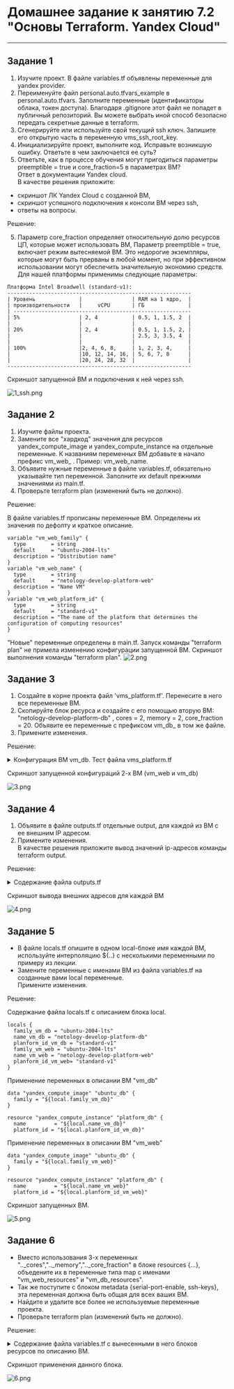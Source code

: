 # Домашнее задание к занятию 7.2 "Основы Terraform. Yandex Cloud"

---

## Задание 1

1) Изучите проект. В файле variables.tf объявлены переменные для yandex provider.  
2) Переименуйте файл personal.auto.tfvars_example в personal.auto.tfvars. Заполните переменные (идентификаторы облака, 
токен доступа). Благодаря .gitignore этот файл не попадет в публичный репозиторий. Вы можете выбрать иной способ 
безопасно передать секретные данные в terraform.  
3) Сгенерируйте или используйте свой текущий ssh ключ. Запишите его открытую часть в переменную vms_ssh_root_key.  
4) Инициализируйте проект, выполните код. Исправьте возникшую ошибку. Ответьте в чем заключается ее суть?  
5) Ответьте, как в процессе обучения могут пригодиться параметры preemptible = true и core_fraction=5 в параметрах ВМ?   
Ответ в документации Yandex cloud.    
В качестве решения приложите:  
- скриншот ЛК Yandex Cloud с созданной ВМ,  
- скриншот успешного подключения к консоли ВМ через ssh,  
- ответы на вопросы.  

Решение:

5) Параметр core_fraction определяет относительную долю ресурсов ЦП, которые может использовать ВМ, 
Параметр preemptible = true, включает режим вытесняемой ВМ. Это недорогие экземпляры, которые могут быть прерваны 
в любой момент, но при эффективном использовании могут обеспечить значительную экономию средств.
Для нашей платформы применимы следующие параметры:
````
Платформа Intel Broadwell (standard-v1):
-----------------------------------------------------------
| Уровень              |                | RAM на 1 ядро,  |
| производительности   |     vCPU       | ГБ              |
| ---------------------------------------------------------
| 5%	               | 2, 4	        | 0.5, 1, 1.5, 2  |
|                      |                |                 |
| 20%	               | 2, 4	        | 0.5, 1, 1.5, 2, |
|                      |                | 2.5, 3, 3.5, 4  |
|                      |                |                 |
| 100%	               |2, 4, 6, 8,     | 1, 2, 3, 4,     |
|                      |10, 12, 14, 16, | 5, 6, 7, 8      |
|                      |20, 24, 28, 32  |                 |
-----------------------------------------------------------
````    
Скриншот запущенной ВМ и подключения к ней через ssh.

![1_ssh.png](1_ssh.png)

## Задание 2

1) Изучите файлы проекта.  
2) Замените все "хардкод" значения для ресурсов yandex_compute_image и yandex_compute_instance на отдельные 
переменные. К названиям переменных ВМ добавьте в начало префикс vm_web_ . Пример: vm_web_name.  
3) Объявите нужные переменные в файле variables.tf, обязательно указывайте тип переменной. Заполните их default 
прежними значениями из main.tf.  
4) Проверьте terraform plan (изменений быть не должно).  


Решение:

В файле variables.tf прописаны переменные ВМ. Определены их значения по дефолту и краткое описание.
````
variable "vm_web_family" {
  type        = string
  default     = "ubuntu-2004-lts"
  description = "Distribution name"
}
variable "vm_web_name" {
  type        = string
  default     = "netology-develop-platform-web"
  description = "Name VM"
}
variable "vm_web_platform_id" {
  type        = string
  default     = "standard-v1"
  description = "The name of the platform that determines the configuration of computing resources"
}
````    
"Новые" переменные определены в main.tf. Запуск команды "terraform plan" не примела изменению конфигурации 
запущенной ВМ.
Скриншот выполнения команды "terraform plan".
![2.png](2.png)

## Задание 3

1) Создайте в корне проекта файл 'vms_platform.tf'. Перенесите в него все переменные ВМ.  
2) Скопируйте блок ресурса и создайте с его помощью вторую ВМ: "netology-develop-platform-db" , cores = 2, 
memory = 2, core_fraction = 20. Объявите ее переменные с префиксом vm_db_ в том же файле.  
3) Примените изменения.   

Решение:

<details><summary>Конфигурация ВМ vm_db. Тест файла vms_platform.tf</summary>

````
   ###vm_db vars

variable "vm_db_family" {
  type        = string
  default     = "ubuntu-2004-lts"
  description = "Distribution name"
}
variable "vm_db_name" {
  type        = string
  default     = "netology-develop-platform-db"
  description = "Name VM"
}
variable "vm_db_platform_id" {
  type        = string
  default     = "standard-v1"
  description = "The name of the platform that determines the configuration of computing resources"
}
data "yandex_compute_image" "ubuntu_db" {
  #family = "ubuntu-2004-lts"
  family = var.vm_db_family
}

resource "yandex_compute_instance" "platform_db" {
  #name        = "netology-develop-platform-web"
  name        = var.vm_db_name
  #platform_id = "standard-v1"
  platform_id = var.vm_db_platform_id
  resources {
    cores         = 2
    memory        = 2
    core_fraction = 20
  }
  boot_disk {
    initialize_params {
      image_id = data.yandex_compute_image.ubuntu_db.image_id
    }
  }
  scheduling_policy {
    preemptible = true
  }
  network_interface {
    subnet_id = yandex_vpc_subnet.develop.id
    nat       = true
  }

  metadata = {
    serial-port-enable = 1
    ssh-keys           = "home:${var.vms_ssh_root_key}"
  }
}
````
</details>

Скриншот запущенной конфигураций 2-х ВМ (vm_web и vm_db)

![3.png](3.png)

## Задание 4

1) Объявите в файле outputs.tf отдельные output, для каждой из ВМ с ее внешним IP адресом.  
2) Примените изменения.  
В качестве решения приложите вывод значений ip-адресов команды terraform output.  

Решение:

<details><summary>Содержание файла outputs.tf</summary>

````
output external_ip_address_vm_web_name {
  value = "${var.vm_db_name} = ${yandex_compute_instance.platform.network_interface.0.nat_ip_address}"
}

output external_ip_address_vm_db_name {
  value = "${var.vm_db_name} = ${yandex_compute_instance.platform_db.network_interface.0.nat_ip_address}"
}
````
</details>

Скриншот вывода внешних адресов для каждой ВМ

![4.png](4.png) 


## Задание 5

- В файле locals.tf опишите в одном local-блоке имя каждой ВМ, используйте интерполяцию ${..} с несколькими переменными 
по примеру из лекции.  
- Замените переменные с именами ВМ из файла variables.tf на созданные вами local переменные.  
Примените изменения.   

Решение:

Содержание файла locals.tf с описанием блока local.
````
locals {
  family_vm_db = "ubuntu-2004-lts"
  name_vm_db = "netology-develop-platform-db"
  planform_id_vm_db = "standard-v1"
  family_vm_web = "ubuntu-2004-lts"
  name_vm_web = "netology-develop-platform-web"
  planform_id_vm_web= "standard-v1"
}
````    
Применение переменных в описании ВМ "vm_db"
````
data "yandex_compute_image" "ubuntu_db" {
  family = "${local.family_vm_db}"
}

resource "yandex_compute_instance" "platform_db" {
  name         = "${local.name_vm_db}"
  platform_id = "${local.planform_id_vm_db}"
````

Применение переменных в описании ВМ "vm_web"
````
data "yandex_compute_image" "ubuntu_db" {
  family = "${local.family_vm_web}"
}

resource "yandex_compute_instance" "platform_db" {
  name         = "${local.name_vm_web}"
  platform_id = "${local.planform_id_vm_web}"
````

Скриншот запущенных ВМ.

![5.png](5.png)


## Задание 6

- Вместо использования 3-х переменных ".._cores",".._memory",".._core_fraction" в блоке resources {...}, объедените 
их в переменные типа map с именами "vm_web_resources" и "vm_db_resources".    
- Так же поступите с блоком metadata {serial-port-enable, ssh-keys}, эта переменная должна быть общая для всех 
ваших ВМ.    
- Найдите и удалите все более не используемые переменные проекта.  
- Проверьте terraform plan (изменений быть не должно).  

Решение:

<details><summary>Содержание файла variables.tf с вынесенными в него блоков ресурсов по описанию ВМ.</summary>

````
###resource vars

variable "vm_web_resources" {
  type = map
  default = {
    cores         = 2
    memory        = 1
    core_fraction = 5
  }
}

variable "vm_db_resources" {
  type = map
  default = {
    cores         = 2
    memory        = 2
    core_fraction = 20
  }
}

variable "vm_metadate_resources" {
  type = map
  default = {
    serial-port-enable = 1
    ssh-keys           = "home:$${vms_ssh_root_key}"
  }
}
````    
</details>

Скриншот применения данного блока.

![6.png](6.png)